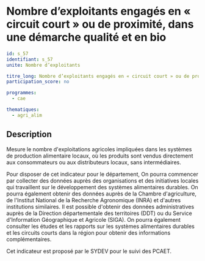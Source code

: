 # Nombre d’exploitants engagés en « circuit court » ou de proximité, dans une démarche qualité et en bio
```yaml
id: s_57
identifiant: s_57
unite: Nombre d’exploitants

titre_long: Nombre d’exploitants engagés en « circuit court » ou de proximité, dans une démarche qualité et en bio
participation_score: no

programmes:
  - cae

thematiques:
  - agri_alim
```
## Description
Mesure le nombre d'exploitations agricoles impliquées dans les systèmes de production alimentaire locaux, où les produits sont vendus directement aux consommateurs ou aux distributeurs locaux, sans intermédiaires.

Pour disposer de cet indicateur pour le département, On pourra commencer par collecter des données auprès des organisations et des initiatives locales qui travaillent sur le développement des systèmes alimentaires durables. On pourra également obtenir des données auprès de la Chambre d'agriculture, de l'Institut National de la Recherche Agronomique (INRA) et d'autres institutions similaires. Il est possible d'obtenir des données administratives auprès de la Direction départementale des territoires (DDT) ou du Service d'Information Géographique et Agricole (SIGA). On pourra également consulter les études et les rapports sur les systèmes alimentaires durables et les circuits courts dans la région pour obtenir des informations complémentaires.

Cet indicateur est proposé par le SYDEV pour le suivi des PCAET.
